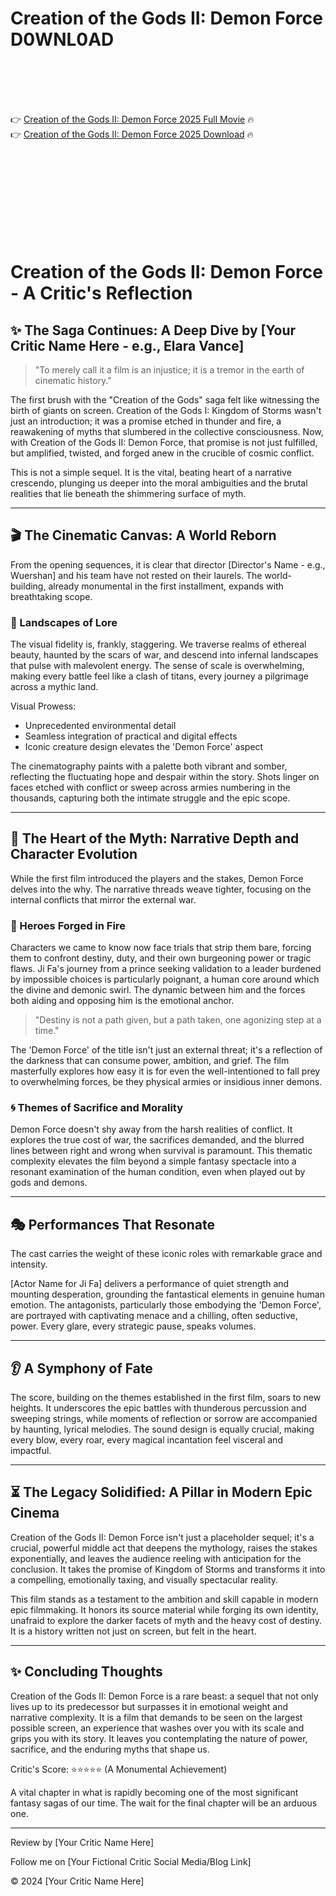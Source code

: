 # Creation of the Gods II: Demon Force D0WNL0AD

<br><br><br><br>


👉 <a href="https://Kevin-piemoparaz1985.github.io/ngvsmzqwtr/">Creation of the Gods II: Demon Force 2025 Full Movie</a> 🔥
<br>
👉 <a href="https://Kevin-piemoparaz1985.github.io/ngvsmzqwtr/">Creation of the Gods II: Demon Force 2025 Download</a> 🔥


<br><br><br><br><br><br><br><br>



# Creation of the Gods II: Demon Force - A Critic's Reflection

## ✨ The Saga Continues: A Deep Dive by [Your Critic Name Here - e.g., Elara Vance]

> "To merely call it a film is an injustice; it is a tremor in the earth of cinematic history."

The first brush with the "Creation of the Gods" saga felt like witnessing the birth of giants on screen. Creation of the Gods I: Kingdom of Storms wasn't just an introduction; it was a promise etched in thunder and fire, a reawakening of myths that slumbered in the collective consciousness. Now, with Creation of the Gods II: Demon Force, that promise is not just fulfilled, but amplified, twisted, and forged anew in the crucible of cosmic conflict.

This is not a simple sequel. It is the vital, beating heart of a narrative crescendo, plunging us deeper into the moral ambiguities and the brutal realities that lie beneath the shimmering surface of myth.

---

## 🎬 The Cinematic Canvas: A World Reborn

From the opening sequences, it is clear that director [Director's Name - e.g., Wuershan] and his team have not rested on their laurels. The world-building, already monumental in the first installment, expands with breathtaking scope.

### 🏰 Landscapes of Lore

The visual fidelity is, frankly, staggering. We traverse realms of ethereal beauty, haunted by the scars of war, and descend into infernal landscapes that pulse with malevolent energy. The sense of scale is overwhelming, making every battle feel like a clash of titans, every journey a pilgrimage across a mythic land.


Visual Prowess:
- Unprecedented environmental detail
- Seamless integration of practical and digital effects
- Iconic creature design elevates the 'Demon Force' aspect


The cinematography paints with a palette both vibrant and somber, reflecting the fluctuating hope and despair within the story. Shots linger on faces etched with conflict or sweep across armies numbering in the thousands, capturing both the intimate struggle and the epic scope.

---

## 📖 The Heart of the Myth: Narrative Depth and Character Evolution

While the first film introduced the players and the stakes, Demon Force delves into the why. The narrative threads weave tighter, focusing on the internal conflicts that mirror the external war.

### 👤 Heroes Forged in Fire

Characters we came to know now face trials that strip them bare, forcing them to confront destiny, duty, and their own burgeoning power or tragic flaws. Ji Fa's journey from a prince seeking validation to a leader burdened by impossible choices is particularly poignant, a human core around which the divine and demonic swirl. The dynamic between him and the forces both aiding and opposing him is the emotional anchor.

> "Destiny is not a path given, but a path taken, one agonizing step at a time."

The 'Demon Force' of the title isn't just an external threat; it's a reflection of the darkness that can consume power, ambition, and grief. The film masterfully explores how easy it is for even the well-intentioned to fall prey to overwhelming forces, be they physical armies or insidious inner demons.

### 🌀 Themes of Sacrifice and Morality

Demon Force doesn't shy away from the harsh realities of conflict. It explores the true cost of war, the sacrifices demanded, and the blurred lines between right and wrong when survival is paramount. This thematic complexity elevates the film beyond a simple fantasy spectacle into a resonant examination of the human condition, even when played out by gods and demons.

---

## 🎭 Performances That Resonate

The cast carries the weight of these iconic roles with remarkable grace and intensity.

[Actor Name for Ji Fa] delivers a performance of quiet strength and mounting desperation, grounding the fantastical elements in genuine human emotion. The antagonists, particularly those embodying the 'Demon Force', are portrayed with captivating menace and a chilling, often seductive, power. Every glare, every strategic pause, speaks volumes.

---

## 👂 A Symphony of Fate

The score, building on the themes established in the first film, soars to new heights. It underscores the epic battles with thunderous percussion and sweeping strings, while moments of reflection or sorrow are accompanied by haunting, lyrical melodies. The sound design is equally crucial, making every blow, every roar, every magical incantation feel visceral and impactful.

---

## ⏳ The Legacy Solidified: A Pillar in Modern Epic Cinema

Creation of the Gods II: Demon Force isn't just a placeholder sequel; it's a crucial, powerful middle act that deepens the mythology, raises the stakes exponentially, and leaves the audience reeling with anticipation for the conclusion. It takes the promise of Kingdom of Storms and transforms it into a compelling, emotionally taxing, and visually spectacular reality.

This film stands as a testament to the ambition and skill capable in modern epic filmmaking. It honors its source material while forging its own identity, unafraid to explore the darker facets of myth and the heavy cost of destiny. It is a history written not just on screen, but felt in the heart.

---

## ✨ Concluding Thoughts

Creation of the Gods II: Demon Force is a rare beast: a sequel that not only lives up to its predecessor but surpasses it in emotional weight and narrative complexity. It is a film that demands to be seen on the largest possible screen, an experience that washes over you with its scale and grips you with its story. It leaves you contemplating the nature of power, sacrifice, and the enduring myths that shape us.


Critic's Score:
⭐⭐⭐⭐⭐ (A Monumental Achievement)


A vital chapter in what is rapidly becoming one of the most significant fantasy sagas of our time. The wait for the final chapter will be an arduous one.

---

Review by [Your Critic Name Here]

Follow me on [Your Fictional Critic Social Media/Blog Link]


© 2024 [Your Critic Name Here]



